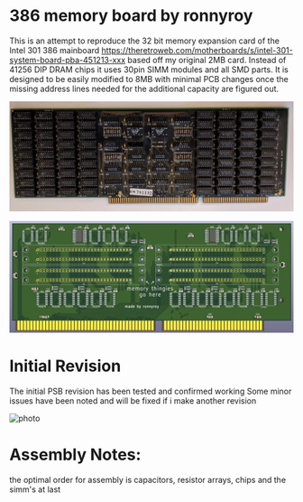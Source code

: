 # 386 memory board by ronnyroy

This is an attempt to reproduce the 32 bit memory expansion card of the Intel 301 386 mainboard https://theretroweb.com/motherboards/s/intel-301-system-board-pba-451213-xxx based off my original 2MB card.
Instead of 41256 DIP DRAM chips it uses 30pin SIMM modules and all SMD parts.
It is designed to be easily modified to 8MB with minimal PCB changes once the missing address lines needed for the additional capacity are figured out.

![photo](./images/original.jpg)

![photo](./images/new.png)

# Initial Revision
The initial PSB revision has been tested and confirmed working
Some minor issues have been noted and will be fixed if i make another revision

![photo](./images/board.png)

# Assembly Notes:
the optimal order for assembly is capacitors, resistor arrays, chips and the simm's at last
